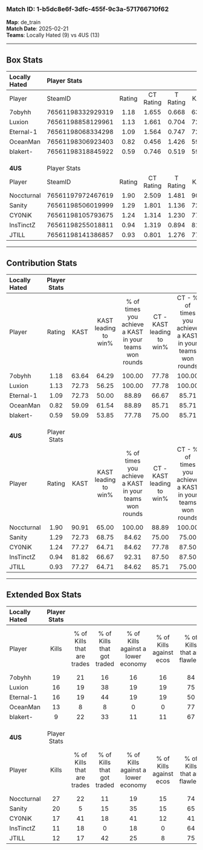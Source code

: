 ### Match ID: 1-b5dc8e6f-3dfc-455f-9c3a-571766710f62  
**Map**: de_train  
**Match Date**: 2025-02-21  
**Teams**: Locally Hated (9) vs 4US (13)  

---  

## Box Stats  

| **Locally Hated** | Player Stats      |        |           |          |       |       |       |         |        |      |     |
| :- | :- | :-: | :-: | :-: | :-: | :-: | :-: | :-: | :-: | :-: | :-: |
| Player            | SteamID           | Rating | CT Rating | T Rating | KAST  |  ADR  | Kills | Assists | Deaths | K/D  | HS% |
| 7obyhh            | 76561198332929319 |  1.18  |   1.655   |  0.668   | 63.64 | 94.3  |  19   |    4    |   17   | 1.12 | 42  |
| Luxion            | 76561198858129961 |  1.13  |   1.661   |  0.704   | 72.73 | 87.2  |  16   |    9    |   17   | 0.94 | 37  |
| Eternal-1         | 76561198068334298 |  1.09  |   1.564   |  0.747   | 72.73 | 75.7  |  16   |    4    |   16   | 1.00 | 56  |
| OceanMan          | 76561198306923403 |  0.82  |   0.456   |  1.426   | 59.09 | 68.4  |  13   |    3    |   17   | 0.76 | 46  |
| blakert-          | 76561198318845922 |  0.59  |   0.746   |  0.519   | 59.09 | 64.2  |   9   |    6    |   20   | 0.45 | 33  |
|                   |                   |        |           |          |       |       |       |         |        |      |     |
|                   |                   |        |           |          |       |       |       |         |        |      |     |
|                   |                   |        |           |          |       |       |       |         |        |      |     |
| **4US**           | Player Stats      |        |           |          |       |       |       |         |        |      |     |
| Player            | SteamID           | Rating | CT Rating | T Rating | KAST  |  ADR  | Kills | Assists | Deaths | K/D  | HS% |
| Noccturnal        | 76561197972467619 |  1.90  |   2.509   |  1.481   | 90.91 | 122.7 |  27   |    8    |   13   | 2.08 | 44  |
| Sanity            | 76561198506019999 |  1.29  |   1.801   |  1.136   | 72.73 | 88.7  |  20   |    3    |   16   | 1.25 | 55  |
| CY0NiK            | 76561198105793675 |  1.24  |   1.314   |  1.230   | 77.27 | 80.7  |  17   |    7    |   14   | 1.21 | 29  |
| InsTinctZ         | 76561198255018811 |  0.94  |   1.319   |  0.894   | 81.82 | 58.5  |  11   |    6    |   15   | 0.73 | 36  |
| JTILL             | 76561198141386857 |  0.93  |   0.801   |  1.276   | 77.27 | 56.9  |  12   |    4    |   15   | 0.80 | 41  |
---  

## Contribution Stats  

| **Locally Hated** | Player Stats |       |                      |                                                        |                           |                                                             |                          |                                                            |
| :- | :-: | :-: | :-: | :-: | :-: | :-: | :-: | :-: |
| Player            |    Rating    | KAST  | KAST leading to win% | % of times you achieve a KAST in your teams won rounds | CT - KAST leading to win% | CT - % of times you achieve a KAST in your teams won rounds | T - KAST leading to win% | T - % of times you achieve a KAST in your teams won rounds |
| 7obyhh            |     1.18     | 63.64 |        64.29         |                         100.00                         |           77.78           |                           100.00                            |          40.00           |                           100.00                           |
| Luxion            |     1.13     | 72.73 |        56.25         |                         100.00                         |           77.78           |                           100.00                            |          28.57           |                           100.00                           |
| Eternal-1         |     1.09     | 72.73 |        50.00         |                         88.89                          |           66.67           |                            85.71                            |          28.57           |                           100.00                           |
| OceanMan          |     0.82     | 59.09 |        61.54         |                         88.89                          |           85.71           |                            85.71                            |          33.33           |                           100.00                           |
| blakert-          |     0.59     | 59.09 |        53.85         |                         77.78                          |           75.00           |                            85.71                            |          20.00           |                           50.00                            |
|                   |              |       |                      |                                                        |                           |                                                             |                          |                                                            |
|                   |              |       |                      |                                                        |                           |                                                             |                          |                                                            |
|                   |              |       |                      |                                                        |                           |                                                             |                          |                                                            |
| **4US**           | Player Stats |       |                      |                                                        |                           |                                                             |                          |                                                            |
| Player            |    Rating    | KAST  | KAST leading to win% | % of times you achieve a KAST in your teams won rounds | CT - KAST leading to win% | CT - % of times you achieve a KAST in your teams won rounds | T - KAST leading to win% | T - % of times you achieve a KAST in your teams won rounds |
| Noccturnal        |     1.90     | 90.91 |        65.00         |                         100.00                         |           88.89           |                           100.00                            |          45.45           |                           100.00                           |
| Sanity            |     1.29     | 72.73 |        68.75         |                         84.62                          |           75.00           |                            75.00                            |          62.50           |                           100.00                           |
| CY0NiK            |     1.24     | 77.27 |        64.71         |                         84.62                          |           77.78           |                            87.50                            |          50.00           |                           80.00                            |
| InsTinctZ         |     0.94     | 81.82 |        66.67         |                         92.31                          |           87.50           |                            87.50                            |          50.00           |                           100.00                           |
| JTILL             |     0.93     | 77.27 |        64.71         |                         84.62                          |           85.71           |                            75.00                            |          50.00           |                           100.00                           |
---  

## Extended Box Stats  

| **Locally Hated** | Player Stats |                            |                            |                                    |                         |                              |                                 |        |                             |                                     |                          |                               |                            |
| :- | :-: | :-: | :-: | :-: | :-: | :-: | :-: | :-: | :-: | :-: | :-: | :-: | :-: |
| Player            |    Kills     | % of Kills that are trades | % of Kills that got traded | % of Kills against a lower economy | % of Kills against ecos | % of Kills that are flawless | % of Kills that are close duels | Deaths | % of Deaths that get traded | % of Deaths against a lower economy | % of Deaths against ecos | % of Deaths that are flawless | % of Deaths that are close |
| 7obyhh            |      19      |             21             |             16             |                 16                 |           16            |              84              |                0                |   17   |              6              |                  6                  |            6             |              88               |             0              |
| Luxion            |      16      |             19             |             38             |                 19                 |           19            |              75              |                6                |   17   |             24              |                  0                  |            0             |              53               |             6              |
| Eternal-1         |      16      |             19             |             44             |                 19                 |           19            |              50              |               13                |   16   |             25              |                  6                  |            6             |              69               |             6              |
| OceanMan          |      13      |             8              |             8              |                 0                  |            0            |              77              |                0                |   17   |             18              |                  6                  |            6             |              53               |             6              |
| blakert-          |      9       |             22             |             33             |                 11                 |           11            |              67              |                0                |   20   |             10              |                  5                  |            5             |              60               |             10             |
|                   |              |                            |                            |                                    |                         |                              |                                 |        |                             |                                     |                          |                               |                            |
|                   |              |                            |                            |                                    |                         |                              |                                 |        |                             |                                     |                          |                               |                            |
|                   |              |                            |                            |                                    |                         |                              |                                 |        |                             |                                     |                          |                               |                            |
| **4US**           | Player Stats |                            |                            |                                    |                         |                              |                                 |        |                             |                                     |                          |                               |                            |
| Player            |    Kills     | % of Kills that are trades | % of Kills that got traded | % of Kills against a lower economy | % of Kills against ecos | % of Kills that are flawless | % of Kills that are close duels | Deaths | % of Deaths that get traded | % of Deaths against a lower economy | % of Deaths against ecos | % of Deaths that are flawless | % of Deaths that are close |
| Noccturnal        |      27      |             22             |             11             |                 19                 |           15            |              74              |               15                |   13   |             15              |                 15                  |            0             |              54               |             15             |
| Sanity            |      20      |             5              |             15             |                 35                 |           15            |              65              |                0                |   16   |             38              |                 13                  |            6             |              69               |             0              |
| CY0NiK            |      17      |             41             |             18             |                 41                 |           12            |              41              |                6                |   14   |              7              |                 14                  |            7             |              79               |             0              |
| InsTinctZ         |      11      |             18             |             0              |                 18                 |            0            |              64              |                0                |   15   |             40              |                 13                  |            7             |              67               |             7              |
| JTILL             |      12      |             17             |             42             |                 25                 |            8            |              75              |                0                |   15   |             33              |                 20                  |            7             |              87               |             0              |
